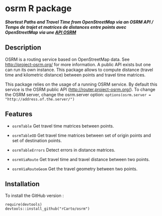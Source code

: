 # osrm R package
***Shortest Paths and Travel Time from OpenStreetMap via an OSRM API / Temps de trajet et matrices de distances entre points avec OpenStreetMap via une [API OSRM](http://project-osrm.org/)***

## Description
OSRM is a routing service based on OpenStreetMap data. See <http://project-osrm.org/> for more information. A public API exists but one can run its own instance. This package allows to compute distance (travel time and kilometric distance) between points and travel time matrices.

This package relies on the usage of a running OSRM service. By default this service is the OSRM public API (http://router.project-osrm.org/). To change the OSRM server, change the osrm.server option:
`options(osrm.server = "http://address.of.the.server/")`

## Features

* `osrmTable` Get travel time matrices between points.

* `osrmTableOD` Get travel time matrices between set of origin points and set of destination points.

* `osrmTableErrors` Detect errors in distance matrices.

* `osrmViaRoute` Get travel time and travel distance between two points.

* `osrmViaRouteGeom` Get the travel geometry between two points.

## Installation
To install the GitHub version :
```{r}
require(devtools)
devtools::install_github("rCarto/osrm")
```


